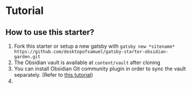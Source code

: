 # Tutorial
## How to use this starter?
1.  Fork this starter or setup a new gatsby with `gatsby new *sitename* https://github.com/desktopofsamuel/gatsby-starter-obsidian-garden.git`
2.  The Obsidian vault is available at `content/vault` after cloning
3.  You can install Obsidian Git community plugin in order to sync the vault separately. (Refer to [this tutorial](https://desktopofsamuel.com/how-to-sync-obsidian-vault-for-free-using-git/?utm_source=obsidian-garden))
4.  